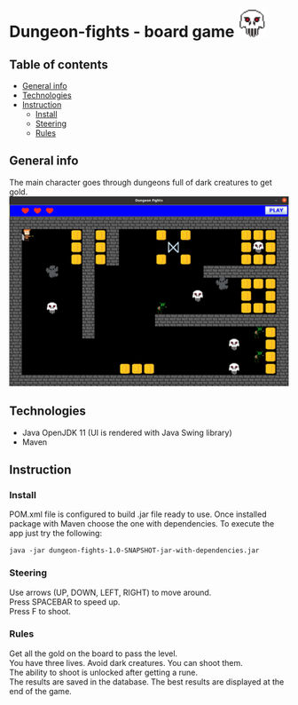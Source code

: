 # Dungeon-fights - board game <img src="/src/main/resources/img/skull.png">

## Table of contents
* [General info](#general-info)
* [Technologies](#technologies)
* [Instruction](#instruction)
  - [Install](#install)
  - [Steering](#steering)
  - [Rules](#rules)
## General info
The main character goes through dungeons full of dark creatures to get gold.
<img src="/src/main/resources/img/preview.png">
## Technologies
* Java OpenJDK 11 (UI is rendered with Java Swing library)
* Maven
## Instruction
### Install
POM.xml file is configured to build .jar file ready to use.
Once installed package with Maven choose the one with dependencies.
To execute the app just try the following:
```
java -jar dungeon-fights-1.0-SNAPSHOT-jar-with-dependencies.jar
```
### Steering
Use arrows (UP, DOWN, LEFT, RIGHT) to move around.\
Press SPACEBAR to speed up.\
Press F to shoot.
### Rules
Get all the gold on the board to pass the level.\
You have three lives. Avoid dark creatures. You can shoot them.\
The ability to shoot is unlocked after getting a rune.\
The results are saved in the database. The best results are displayed at the end of the game.
